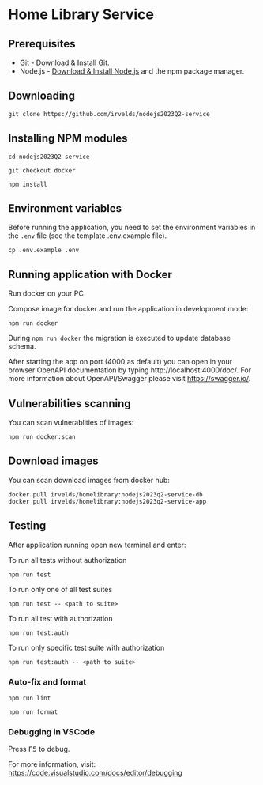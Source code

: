 # Home Library Service

## Prerequisites

- Git - [Download & Install Git](https://git-scm.com/downloads).
- Node.js - [Download & Install Node.js](https://nodejs.org/en/download/) and the npm package manager.

## Downloading

```
git clone https://github.com/irvelds/nodejs2023Q2-service
```

## Installing NPM modules

```
cd nodejs2023Q2-service
```

```
git checkout docker
```

```
npm install
```

## Environment variables

Before running the application, you need to set the environment variables in the `.env` file (see the template .env.example file).

```
cp .env.example .env
```


## Running application with Docker

Run docker on your PC

Compose image for docker and run the application in development mode:

```
npm run docker
```
During `npm run docker` the migration is executed to update database schema.


After starting the app on port (4000 as default) you can open
in your browser OpenAPI documentation by typing http://localhost:4000/doc/.
For more information about OpenAPI/Swagger please visit https://swagger.io/.

## Vulnerabilities scanning

You can scan vulnerablities of images:

```
npm run docker:scan
```

## Download images

You can scan download images from docker hub:

```
docker pull irvelds/homelibrary:nodejs2023q2-service-db
docker pull irvelds/homelibrary:nodejs2023q2-service-app
```


## Testing

After application running open new terminal and enter:

To run all tests without authorization

```
npm run test
```

To run only one of all test suites

```
npm run test -- <path to suite>
```

To run all test with authorization

```
npm run test:auth
```

To run only specific test suite with authorization

```
npm run test:auth -- <path to suite>
```

### Auto-fix and format

```
npm run lint
```

```
npm run format
```

### Debugging in VSCode

Press <kbd>F5</kbd> to debug.

For more information, visit: https://code.visualstudio.com/docs/editor/debugging
